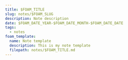 ```yaml
---
title: $FOAM_TITLE
slug: notes/$FOAM_SLUG
description: Note description
date: $FOAM_DATE_YEAR-$FOAM_DATE_MONTH-$FOAM_DATE_DATE
tags:
  - notes
foam_template:
  name: Note template
  description: This is my note template
  filepath: notes/$FOAM_TITLE.md
---
```

